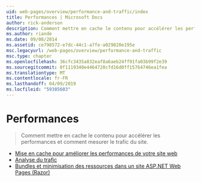 ```yaml
---
uid: web-pages/overview/performance-and-traffic/index
title: Performances | Microsoft Docs
author: rick-anderson
description: Comment mettre en cache le contenu pour accélérer les performances et comment mesurer le trafic du site.
ms.author: riande
ms.date: 09/08/2014
ms.assetid: ce798572-e7dc-44c1-a7fe-a029820e195e
msc.legacyurl: /web-pages/overview/performance-and-traffic
msc.type: chapter
ms.openlocfilehash: 36cfc3435a832eaf8a6aeb24ff91fa03b99f2e39
ms.sourcegitcommit: 0f1119340e4464720cfd16d0ff15764746ea1fea
ms.translationtype: MT
ms.contentlocale: fr-FR
ms.lasthandoff: 04/09/2019
ms.locfileid: "59385603"
---
```

# <a name="performance"></a>Performances

> Comment mettre en cache le contenu pour accélérer les performances et comment mesurer le trafic du site.


- [Mise en cache pour améliorer les performances de votre site web](15-caching-to-improve-the-performance-of-your-website.md)
- [Analyse du trafic](14-analyzing-traffic.md)
- [Bundles et minimisation des ressources dans un site ASP.NET Web Pages (Razor)](bundling-and-minifying-assets-in-an-aspnet-web-pages-razor-site.md)
